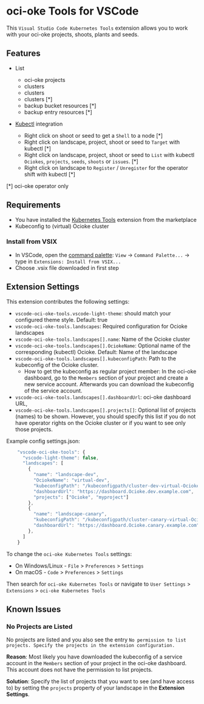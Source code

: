 # oci-oke Tools for VSCode

This `Visual Studio Code Kubernetes Tools` extension allows you to work with your oci-oke projects, shoots, plants and seeds.

## Features

- List
  - oci-oke projects
  -  clusters
  -  clusters
  -  clusters [*]
  - backup bucket resources [*]
  - backup entry resources [*]

- [Kubectl](https://github.com/oracle/oci) integration
  - Right click on shoot or seed to get a `Shell` to a node [*]
  - Right click on landscape, project, shoot or seed to `Target` with kubectl [*]
  - Right click on landscape, project, shoot or seed to `List` with kubectl `Ociokes`, `projects`, `seeds`, `shoots` or `issues`. [*]
  - Right click on landscape to `Register` / `Unregister` for the operator shift with kubectl [*]

[*] oci-oke operator only

## Requirements
- You have installed the [Kubernetes Tools](https://marketplace.visualstudio.com/items?itemName=ms-kubernetes-tools.vscode-kubernetes-tools) extension from the marketplace
- Kubeconfig to (virtual) Ocioke cluster


### Install from VSIX

* In VSCode, open the [command palette](https://code.visualstudio.com/docs/getstarted/tips-and-tricks#_command-palette): `View` -> `Command Palette...` -> type in `Extensions: Install from VSIX...`
* Choose .vsix file downloaded in first step

## Extension Settings

This extension contributes the following settings:

* `vscode-oci-oke-tools.vscode-light-theme`: should match your configured theme style. Default: true
* `vscode-oci-oke-tools.landscapes`: Required configuration for Ocioke landscapes
* `vscode-oci-oke-tools.landscapes[].name`: Name of the Ocioke cluster
* `vscode-oci-oke-tools.landscapes[].OciokeName`: Optional name of the corresponding (kubectl) Ocioke. Default: Name of the landscape
* `vscode-oci-oke-tools.landscapes[].kubeconfigPath`: Path to the kubeconfig of the Ocioke cluster.
  * How to get the kubeconfig as regular project member: In the oci-oke dashboard, go to the `Members` section of your project and create a new service account. Afterwards you can download the kubeconfig of the service account.
* `vscode-oci-oke-tools.landscapes[].dashboardUrl`: oci-oke dashboard URL,
* `vscode-oci-oke-tools.landscapes[].projects[]`: Optional list of projects (names) to be shown. However, you should specify this list if you do not have operator rights on the Ocioke cluster or if you want to see only those projects.

Example config settings.json:
```js
    "vscode-oci-oke-tools": {
      "vscode-light-theme": false,
      "landscapes": [
        {
          "name": "landscape-dev",
          "OciokeName": "virtual-dev",
          "kubeconfigPath": "/kubeconfigpath/cluster-dev-virtual-Ocioke/kubeconfig.yaml",
          "dashboardUrl": "https://dashboard.Ocioke.dev.example.com",
          "projects": ["Ocioke", "myproject"]
        },
        {
          "name": "landscape-canary",
          "kubeconfigPath": "/kubeconfigpath/cluster-canary-virtual-Ocioke/kubeconfig.yaml",
          "dashboardUrl": "https://dashboard.Ocioke.canary.example.com"
        },
      ]
    }
```

To change the `oci-oke Kubernetes Tools` settings:
* On Windows/Linux - `File` > `Preferences` > `Settings`
* On macOS - `Code` > `Preferences` > `Settings`

Then search for `oci-oke Kubernetes Tools` or navigate to `User Settings` > `Extensions` > `oci-oke Kubernetes Tools`

## Known Issues
### No Projects are Listed
No projects are listed and you also see the entry `No permission to list projects. Specify the projects in the extension configuration.`

**Reason**: Most likely you have downloaded the kubeconfig of a service account in the `Members` section of your project in the oci-oke dashboard. This account does not have the permission to list projects.

**Solution**: Specify the list of projects that you want to see (and have access to) by setting the `projects` property of your landscape in the **Extension Settings**.
